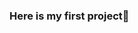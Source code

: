 ### Here is my first project👋

<!--
**salms19883/salms19883** is a ✨ _special_ ✨ repository because its `README.md` (this file) appears on your GitHub profile.

Here are some ideas to get you started:

- 🔭 I’m currently working on ...youtube
- 🌱 I’m currently learning ...Vue.js
- 👯 I’m looking to collaborate on ...Vue.js
- 🤔 I’m looking for help with ...AWS
- 💬 Ask me about ...Anything
- 📫 How to reach me: ...[YouTube Channel](http://salms.video)
- 😄 Pronouns: ...He/Him
- ⚡ Fun fact: ...Just started
-->
